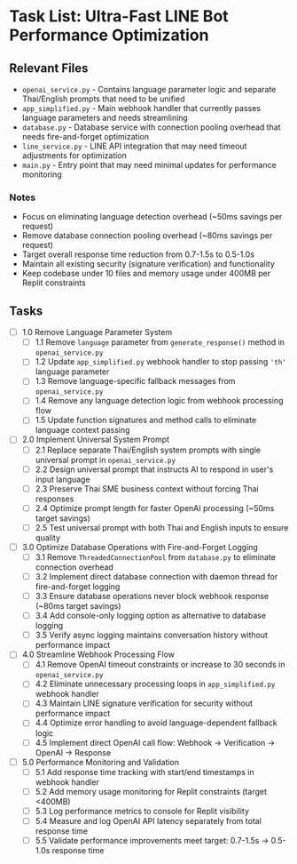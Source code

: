 # Task List: Ultra-Fast LINE Bot Performance Optimization

## Relevant Files

- `openai_service.py` - Contains language parameter logic and separate Thai/English prompts that need to be unified
- `app_simplified.py` - Main webhook handler that currently passes language parameters and needs streamlining
- `database.py` - Database service with connection pooling overhead that needs fire-and-forget optimization
- `line_service.py` - LINE API integration that may need timeout adjustments for optimization
- `main.py` - Entry point that may need minimal updates for performance monitoring

### Notes

- Focus on eliminating language detection overhead (~50ms savings per request)
- Remove database connection pooling overhead (~80ms savings per request)
- Target overall response time reduction from 0.7-1.5s to 0.5-1.0s
- Maintain all existing security (signature verification) and functionality
- Keep codebase under 10 files and memory usage under 400MB per Replit constraints

## Tasks

- [ ] 1.0 Remove Language Parameter System
  - [ ] 1.1 Remove `language` parameter from `generate_response()` method in `openai_service.py`
  - [ ] 1.2 Update `app_simplified.py` webhook handler to stop passing `'th'` language parameter
  - [ ] 1.3 Remove language-specific fallback messages from `openai_service.py`
  - [ ] 1.4 Remove any language detection logic from webhook processing flow
  - [ ] 1.5 Update function signatures and method calls to eliminate language context passing

- [ ] 2.0 Implement Universal System Prompt
  - [ ] 2.1 Replace separate Thai/English system prompts with single universal prompt in `openai_service.py`
  - [ ] 2.2 Design universal prompt that instructs AI to respond in user's input language
  - [ ] 2.3 Preserve Thai SME business context without forcing Thai responses
  - [ ] 2.4 Optimize prompt length for faster OpenAI processing (~50ms target savings)
  - [ ] 2.5 Test universal prompt with both Thai and English inputs to ensure quality

- [ ] 3.0 Optimize Database Operations with Fire-and-Forget Logging
  - [ ] 3.1 Remove `ThreadedConnectionPool` from `database.py` to eliminate connection overhead
  - [ ] 3.2 Implement direct database connection with daemon thread for fire-and-forget logging
  - [ ] 3.3 Ensure database operations never block webhook response (~80ms target savings)
  - [ ] 3.4 Add console-only logging option as alternative to database logging
  - [ ] 3.5 Verify async logging maintains conversation history without performance impact

- [ ] 4.0 Streamline Webhook Processing Flow
  - [ ] 4.1 Remove OpenAI timeout constraints or increase to 30 seconds in `openai_service.py`
  - [ ] 4.2 Eliminate unnecessary processing loops in `app_simplified.py` webhook handler
  - [ ] 4.3 Maintain LINE signature verification for security without performance impact
  - [ ] 4.4 Optimize error handling to avoid language-dependent fallback logic
  - [ ] 4.5 Implement direct OpenAI call flow: Webhook → Verification → OpenAI → Response

- [ ] 5.0 Performance Monitoring and Validation
  - [ ] 5.1 Add response time tracking with start/end timestamps in webhook handler
  - [ ] 5.2 Add memory usage monitoring for Replit constraints (target <400MB)
  - [ ] 5.3 Log performance metrics to console for Replit visibility
  - [ ] 5.4 Measure and log OpenAI API latency separately from total response time
  - [ ] 5.5 Validate performance improvements meet target: 0.7-1.5s → 0.5-1.0s response time
